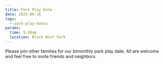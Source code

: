 ```yaml
---
title: Park Play Date
date: 2025-06-16
tags:
  - park-play-dates
params:
  time: 9:30am
  location: Black Hoof Park
---
```


Please join other families for our bimonthly park play date. All are welcome and feel free to invite friends and neighbors.
